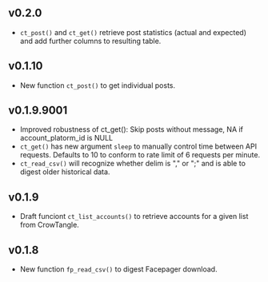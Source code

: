 ## v0.2.0

- `ct_post()` and `ct_get()` retrieve post statistics (actual and expected) and add further columns to resulting table.

## v0.1.10

- New function `ct_post()` to get individual posts.

## v0.1.9.9001

- Improved robustness of ct_get(): Skip posts without message, NA if
account_platorm_id is NULL
- `ct_get()` has new argument `sleep` to manually control time between API 
requests. Defaults to 10 to conform to rate limit of 6 requests per minute.
- `ct_read_csv()` will recognize whether delim is "," or ";" and is able to 
digest older historical data.

## v0.1.9

- Draft funciont `ct_list_accounts()` to retrieve accounts for a given list from
CrowTangle.

## v0.1.8

- New function `fp_read_csv()` to digest Facepager download.

